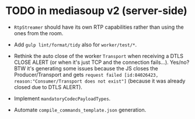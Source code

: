 # TODO in mediasoup v2 (server-side)

* `RtpStreamer` should have its own RTP capabilities rather than using the ones from the room.

* Add `gulp lint/format/tidy` also for `worker/test/*`.

* Rethink the auto close of the worker `Transport` when receiving a DTLS CLOSE ALERT (or when it's just TCP and the connection fails...). Yes/no? BTW it's generating some issues because the JS closes the Producer/Transport and gets `request failed [id:84026423, reason:"Consumer/Transport does not exist"]` (because it was already closed due to DTLS ALERT).

* Implement `mandatoryCodecPayloadTypes`.

* Automate `compile_commands_template.json` generation.
